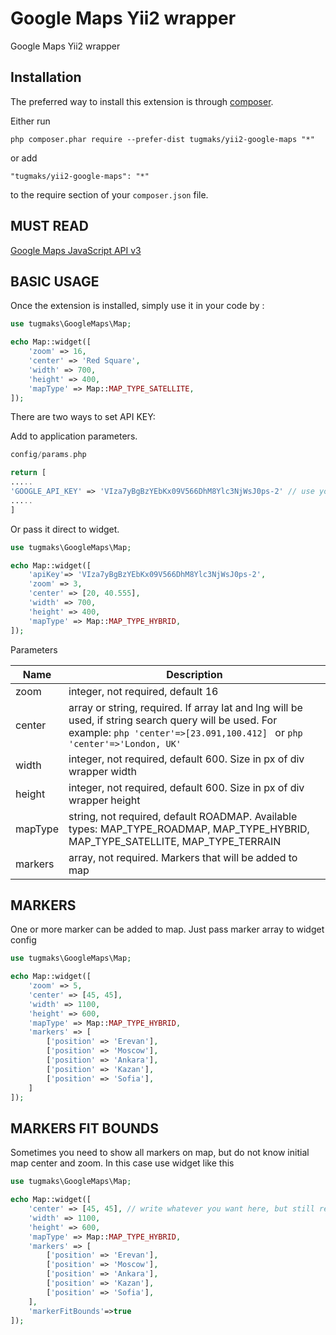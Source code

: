 Google Maps Yii2 wrapper
========================
Google Maps Yii2 wrapper

Installation
------------

The preferred way to install this extension is through [composer](http://getcomposer.org/download/).

Either run

```
php composer.phar require --prefer-dist tugmaks/yii2-google-maps "*"
```

or add

```
"tugmaks/yii2-google-maps": "*"
```

to the require section of your `composer.json` file.


MUST READ
-----
[Google Maps JavaScript API v3](https://developers.google.com/maps/documentation/javascript/reference)

BASIC USAGE
-----
Once the extension is installed, simply use it in your code by  :

```php
use tugmaks\GoogleMaps\Map;

echo Map::widget([
    'zoom' => 16,
    'center' => 'Red Square',
    'width' => 700,
    'height' => 400,
    'mapType' => Map::MAP_TYPE_SATELLITE,
]);
```

There are two ways to set API KEY:

Add to application parameters.
```php
config/params.php

return [
.....
'GOOGLE_API_KEY' => 'VIza7yBgBzYEbKx09V566DhM8Ylc3NjWsJ0ps-2' // use your own api key
.....
]
```
Or pass it direct to widget. 

```php
use tugmaks\GoogleMaps\Map;

echo Map::widget([
    'apiKey'=> 'VIza7yBgBzYEbKx09V566DhM8Ylc3NjWsJ0ps-2',
    'zoom' => 3,
    'center' => [20, 40.555],
    'width' => 700,
    'height' => 400,
    'mapType' => Map::MAP_TYPE_HYBRID,
]);
```

Parameters

| Name  | Description |
| ------------- | ------------- |
| zoom  | integer, not required, default 16 |
| center  | array or string, required. If array lat and lng will be used, if string search query will be used. For example: ```php 'center'=>[23.091,100.412] ``` or ```php 'center'=>'London, UK' ``` |
| width | integer, not required, default 600. Size in px of div wrapper width |
| height | integer, not required, default 600. Size in px of div wrapper height |
| mapType | string, not required, default ROADMAP. Available types: MAP_TYPE_ROADMAP, MAP_TYPE_HYBRID, MAP_TYPE_SATELLITE, MAP_TYPE_TERRAIN |
| markers | array, not required. Markers that will be added to map|

MARKERS
-----

One or more marker can be added to map. Just pass marker array to widget config

```php
use tugmaks\GoogleMaps\Map;

echo Map::widget([
    'zoom' => 5,
    'center' => [45, 45],
    'width' => 1100,
    'height' => 600,
    'mapType' => Map::MAP_TYPE_HYBRID,
    'markers' => [
        ['position' => 'Erevan'],
        ['position' => 'Moscow'],
        ['position' => 'Ankara'],
        ['position' => 'Kazan'],
        ['position' => 'Sofia'],
    ]
]);
````

MARKERS FIT BOUNDS
-----

Sometimes you need to show all markers on map, but do not know initial map center and zoom. In this case use widget like this

```php
use tugmaks\GoogleMaps\Map;

echo Map::widget([
    'center' => [45, 45], // write whatever you want here, but still required
    'width' => 1100,
    'height' => 600,
    'mapType' => Map::MAP_TYPE_HYBRID,
    'markers' => [
        ['position' => 'Erevan'],
        ['position' => 'Moscow'],
        ['position' => 'Ankara'],
        ['position' => 'Kazan'],
        ['position' => 'Sofia'],
    ],
    'markerFitBounds'=>true
]);